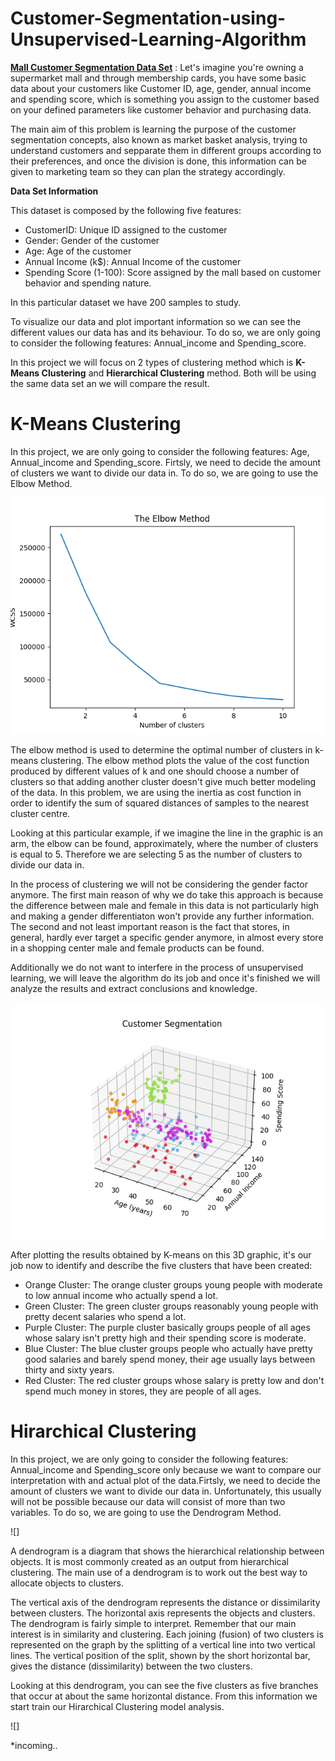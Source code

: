 # Customer-Segmentation-using-Unsupervised-Learning-Algorithm

**[Mall Customer Segmentation Data Set](https://www.kaggle.com/shwetabh123/mall-customers)** : Let's imagine you're owning a supermarket mall and through membership cards, you have some basic data about your customers like Customer ID, age, gender, annual income and spending score, which is something you assign to the customer based on your defined parameters like customer behavior and purchasing data.

The main aim of this problem is learning the purpose of the customer segmentation concepts, also known as market basket analysis, trying to understand customers and sepparate them in different groups according to their preferences, and once the division is done, this information can be given to marketing team so they can plan the strategy accordingly.

**Data Set Information**  

This dataset is composed by the following five features:

* CustomerID: Unique ID assigned to the customer
* Gender: Gender of the customer
* Age: Age of the customer
* Annual Income (k$): Annual Income of the customer
* Spending Score (1-100): Score assigned by the mall based on customer behavior and spending nature.


In this particular dataset we have 200 samples to study.

To visualize our data and plot important information so we can see the different values our data has and its behaviour. To do so, we are only going to consider the following features: Annual_income and Spending_score. 

In this project we will focus on 2 types of clustering method which is **K-Means Clustering** and **Hierarchical Clustering** method. Both will be using the same data set an we will compare the result.

# K-Means Clustering

In this project, we are only going to consider the following features: Age, Annual_income and Spending_score. Firtsly, we need to decide the amount of clusters we want to divide our data in. To do so, we are going to use the Elbow Method.

![](https://github.com/Asmuie/Customer-Segmentation-using-Unsupervised-Learning-Algorithm/blob/main/images/kmeans_elbow.png)

The elbow method is used to determine the optimal number of clusters in k-means clustering. The elbow method plots the value of the cost function produced by different values of k and one should choose a number of clusters so that adding another cluster doesn't give much better modeling of the data. In this problem, we are using the inertia as cost function in order to identify the sum of squared distances of samples to the nearest cluster centre.

Looking at this particular example, if we imagine the line in the graphic is an arm, the elbow can be found, approximately, where the number of clusters is equal to 5. Therefore we are selecting 5 as the number of clusters to divide our data in.


In the process of clustering we will not be considering the gender factor anymore. The first main reason of why we do take this approach is because the difference between male and female in this data is not particularly high and making a gender differentiaton won't provide any further information. The second and not least important reason is the fact that stores, in general, hardly ever target a specific gender anymore, in almost every store in a shopping center male and female products can be found.

Additionally we do not want to interfere in the process of unsupervised learning, we will leave the algorithm do its job and once it's finished we will analyze the results and extract conclusions and knowledge.

![](https://github.com/Asmuie/Customer-Segmentation-using-Unsupervised-Learning-Algorithm/blob/main/images/kmeans_result3d.png)


After plotting the results obtained by K-means on this 3D graphic, it's our job now to identify and describe the five clusters that have been created:

* Orange Cluster: The orange cluster groups young people with moderate to low annual income who actually spend a lot.
* Green Cluster: The green cluster groups reasonably young people with pretty decent salaries who spend a lot.
* Purple Cluster: The purple cluster basically groups people of all ages whose salary isn't pretty high and their spending score is moderate.
* Blue Cluster: The blue cluster groups people who actually have pretty good salaries and barely spend money, their age usually lays between thirty and sixty years.
* Red Cluster: The red cluster groups whose salary is pretty low and don't spend much money in stores, they are people of all ages.

# Hirarchical Clustering

In this project, we are only going to consider the following features: Annual_income and Spending_score only because we want to compare our interpretation with and actual plot of the data.Firtsly, we need to decide the amount of clusters we want to divide our data in. Unfortunately, this usually will
not be possible because our data will consist of more than two variables. To do so, we are going to use the Dendrogram Method.

![]

A dendrogram is a diagram that shows the hierarchical relationship between objects. It is most commonly created as an output from hierarchical clustering. The main use of a dendrogram is to work out the best way to allocate objects to clusters.

The vertical axis of the dendrogram represents the distance or dissimilarity between clusters. The horizontal axis
represents the objects and clusters. The dendrogram is fairly simple to interpret. Remember that our main interest
is in similarity and clustering. Each joining (fusion) of two clusters is represented on the graph by the splitting of
a vertical line into two vertical lines. The vertical position of the split, shown by the short horizontal bar,
gives the distance (dissimilarity) between the two clusters.

Looking at this dendrogram, you can see the five clusters as five branches that occur at about the same
horizontal distance. From this information we start train our Hirarchical Clustering model analysis.

![]





*incoming..
